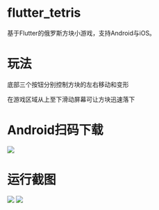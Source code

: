 # flutter_tetris

基于Flutter的俄罗斯方块小游戏，支持Android与iOS。

# 玩法
底部三个按钮分别控制方块的左右移动和变形

在游戏区域从上至下滑动屏幕可让方块迅速落下

# Android扫码下载
<img src="https://gitee.com/yubo725/flutter-tetris/raw/master/files/qrcode.png">

# 运行截图
<img src="https://gitee.com/yubo725/flutter-tetris/raw/master/files/tetris-ios.png">
<img src="https://gitee.com/yubo725/flutter-tetris/raw/master/files/tetris-android.jpeg">